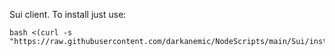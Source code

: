 Sui client.
    To install just use: 

    bash <(curl -s "https://raw.githubusercontent.com/darkanemic/NodeScripts/main/Sui/install_sui_cli.sh")